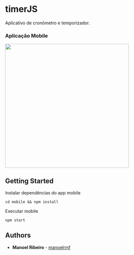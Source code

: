 # timerJS
Aplicativo de cronômetro e temporizador.

### Aplicação Mobile
<img src="https://user-images.githubusercontent.com/28743763/80003483-7e2c9300-8497-11ea-863f-c12c89e309cf.gif" 
 height="400px"
/> 


## Getting Started


Instalar dependências do app mobile

```
cd mobile && npm install
```

Executar mobile

```
npm start
```

## Authors

* **Manoel Ribeiro** - [manoelrmf](https://github.com/manoelrmf)
